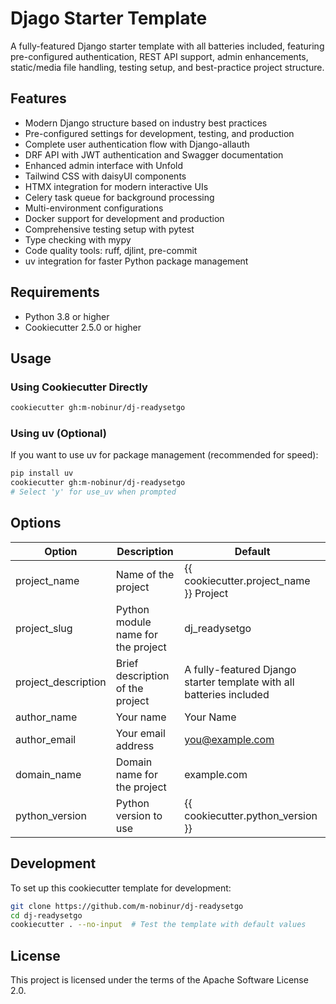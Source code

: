 # Djago Starter Template

A fully-featured Django starter template with all batteries included, featuring pre-configured authentication, REST API support, admin enhancements, static/media file handling, testing setup, and best-practice project structure.

## Features

- Modern Django structure based on industry best practices
- Pre-configured settings for development, testing, and production
- Complete user authentication flow with Django-allauth
- DRF API with JWT authentication and Swagger documentation
- Enhanced admin interface with Unfold
- Tailwind CSS with daisyUI components
- HTMX integration for modern interactive UIs
- Celery task queue for background processing
- Multi-environment configurations
- Docker support for development and production
- Comprehensive testing setup with pytest
- Type checking with mypy
- Code quality tools: ruff, djlint, pre-commit
- uv integration for faster Python package management

## Requirements

- Python 3.8 or higher
- Cookiecutter 2.5.0 or higher

## Usage

### Using Cookiecutter Directly

```bash
cookiecutter gh:m-nobinur/dj-readysetgo
```

### Using uv (Optional)

If you want to use uv for package management (recommended for speed):

```bash
pip install uv
cookiecutter gh:m-nobinur/dj-readysetgo
# Select 'y' for use_uv when prompted
```

## Options

| Option | Description | Default |
|--------|-------------|---------|
| project_name | Name of the project | {{ cookiecutter.project_name }} Project |
| project_slug | Python module name for the project | dj_readysetgo |
| project_description | Brief description of the project | A fully-featured Django starter template with all batteries included |
| author_name | Your name | Your Name |
| author_email | Your email address | you@example.com |
| domain_name | Domain name for the project | example.com |
| python_version | Python version to use | {{ cookiecutter.python_version }} |

## Development

To set up this cookiecutter template for development:

```bash
git clone https://github.com/m-nobinur/dj-readysetgo
cd dj-readysetgo
cookiecutter . --no-input  # Test the template with default values
```

## License

This project is licensed under the terms of the Apache Software License 2.0.